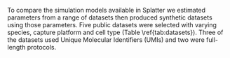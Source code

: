 To compare the simulation models available in Splatter we estimated parameters from a range of datasets then produced synthetic datasets using those parameters. Five public datasets were selected with varying species, capture platform and cell type (Table \ref{tab:datasets}). Three of the datasets used Unique Molecular Identifiers (UMIs) and two were full-length protocols.
